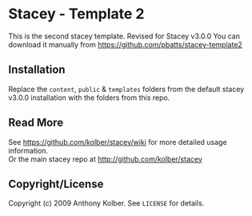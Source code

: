 # Stacey - Template 2

This is the second stacey template. Revised for Stacey v3.0.0 
You can download it manually from <https://github.com/pbatts/stacey-template2>

## Installation

Replace the `content`, `public` & `templates` folders from the default stacey v3.0.0 installation with the folders from this repo.

## Read More

See <https://github.com/kolber/stacey/wiki> for more detailed usage information.  
Or the main stacey repo at <http://github.com/kolber/stacey>

## Copyright/License

Copyright (c) 2009 Anthony Kolber. See `LICENSE` for details.